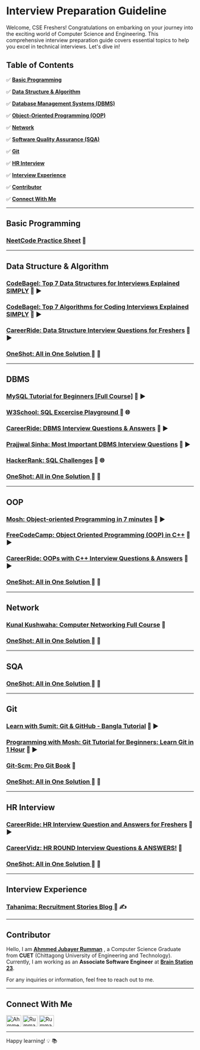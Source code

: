 # Interview Preparation Guideline

Welcome, CSE Freshers! Congratulations on embarking on your journey into the exciting world of Computer Science and Engineering. This comprehensive interview preparation guide covers essential topics to help you excel in technical interviews. Let's dive in!

## Table of Contents

✅ [**Basic Programming**](#basic-programming) 

✅ [**Data Structure & Algorithm**](#data-structure--algorithm) 

✅ [**Database Management Systems (DBMS)**](#dbms) 

✅ [**Object-Oriented Programming (OOP)**](#oop) 

✅ [**Network**](#network) 

✅ [**Software Quality Assurance (SQA)**](#sqa) 

✅ [**Git**](#git) 

✅ [**HR Interview**](#hr-interview) 

✅ [**Interview Experience**](#interview-experience) 

✅ [**Contributor**](#contributor) 

✅ [**Connect With Me**](#connect-with-me) 

---

## Basic Programming

### [NeetCode Practice Sheet](https://neetcode.io/practice) 🚀

---

## Data Structure & Algorithm

### [CodeBagel: Top 7 Data Structures for Interviews Explained SIMPLY](https://www.youtube.com/watch?v=cQWr9DFE1ww&t=17s) 🚀 ▶️

### [CodeBagel: Top 7 Algorithms for Coding Interviews Explained SIMPLY](https://www.youtube.com/watch?v=kp3fCihUXEg) 🚀 ▶️

### [CareerRide: Data Structure Interview Questions for Freshers](https://www.youtube.com/watch?v=n24UcpMnTn0&t=18s) 🚀 ▶️

### [OneShot: All in One Solution ](https://drive.google.com/file/d/1NjlpGuK5mwLM-vxF4tpR_p3NoA9RFtAV/view) 🚀 📕

---

## DBMS

### [MySQL Tutorial for Beginners [Full Course]](https://www.youtube.com/watch?v=7S_tz1z_5bA) 🚀 ▶️

### [W3School: SQL Excercise Playground ](https://www.w3schools.com/sql/sql_exercises.asp) 🚀 🌐

### [CareerRide: DBMS Interview Questions & Answers](https://www.youtube.com/watch?v=xHJ8Gtm0ILg&t=1777s) 🚀 ▶️

### [Prajjwal Sinha: Most Important DBMS Interview Questions](https://www.youtube.com/watch?v=8PUv18AI9CY) 🚀 ▶️

### [HackerRank: SQL Challenges](https://www.hackerrank.com/domains/sql) 🚀 🌐

### [OneShot: All in One Solution ](https://drive.google.com/file/d/15wAmHLcw4vfBDk1vgJvadp1XZVMF_LYW/view) 🚀 📕

---

## OOP

### [Mosh: Object-oriented Programming in 7 minutes](https://www.youtube.com/watch?v=pTB0EiLXUC8) 🚀 ▶️

### [FreeCodeCamp: Object Oriented Programming (OOP) in C++](https://www.youtube.com/watch?v=wN0x9eZLix4&t=3237s) 🚀 ▶️

### [CareerRide: OOPs with C++ Interview Questions & Answers](https://www.youtube.com/watch?v=-d-Stdl9PfQ&t=438s) 🚀 ▶️

### [OneShot: All in One Solution ](https://drive.google.com/file/d/1tLAngQw-ZwAQq4T79ZA5VU6NtwpxrcCA/view) 🚀 📕

---

## Network

### [Kunal Kushwaha: Computer Networking Full Course](https://www.youtube.com/watch?v=IPvYjXCsTg8&t=11756s) 🚀

### [OneShot: All in One Solution ](https://www.javatpoint.com/sql-interview-questions) 🚀 📕

---

## SQA

### [OneShot: All in One Solution ](https://www.javatpoint.com/sql-interview-questions) 🚀 📕

---

## Git

### [Learn with Sumit: Git & GitHub - Bangla Tutorial](https://www.youtube.com/watch?v=oe21Nlq8GS4) 🚀 ▶️

### [Programming with Mosh: Git Tutorial for Beginners: Learn Git in 1 Hour](https://www.youtube.com/watch?v=8JJ101D3knE) 🚀 ▶️

### [Git-Scm: Pro Git Book](https://git-scm.com/book/en/v2) 🚀

### [OneShot: All in One Solution ](https://www.javatpoint.com/sql-interview-questions) 🚀 📕

---

## HR Interview

### [CareerRide: HR Interview Question and Answers for Freshers](https://www.youtube.com/watch?v=715jNDMGm7I) 🚀 ▶️

### [CareerVidz: HR ROUND Interview Questions & ANSWERS!](https://www.youtube.com/watch?v=CwUBnhDVKTg) 🚀

### [OneShot: All in One Solution ](https://www.javatpoint.com/sql-interview-questions) 🚀 📕

---

## Interview Experience

### [Tahanima: Recruitment Stories Blog ](https://tahanima.github.io/categories/) 🚀 ✍️

---

## Contributor

Hello, I am [**Ahmmed Jubayer Rumman**](https://www.linkedin.com/in/ahmmed-jubayer-rumman-423699175/) , a Computer Science Graduate from **CUET** (Chittagong University of Engineering and Technology). Currently, I am working as an **Associate Software Engineer** at  [**Brain Station 23**](https://brainstation-23.com/).

For any inquiries or information, feel free to reach out to me. 

---

## Connect With Me

[<img align="center" src="https://raw.githubusercontent.com/rahuldkjain/github-profile-readme-generator/master/src/images/icons/Social/linked-in-alt.svg" alt="Ahmmed Jubayer Rumman" height="30" width="40" />][linkedin]
[<img align="center" src="https://raw.githubusercontent.com/rahuldkjain/github-profile-readme-generator/master/src/images/icons/Social/codeforces.svg" alt="Rumman93" height="30" width="40" />][codeforces]
[<img align="center" src="https://raw.githubusercontent.com/rahuldkjain/github-profile-readme-generator/master/src/images/icons/Social/leet-code.svg" alt="Rumman93" height="30" width="40" />][leetcode]

[linkedin]: https://www.linkedin.com/in/ahmmed-jubayer-rumman-423699175/
[codeforces]: https://codeforces.com/profile/Rumman93
[leetcode]: https://www.leetcode.com/rumman93

---

Happy learning! 💡 📚

